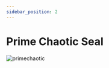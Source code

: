```yaml
---
sidebar_position: 2
---
```


# Prime Chaotic Seal

![primechaotic](https://vwiki.valorserver.com/api/item/picture/prime%20chaotic%20seal)
